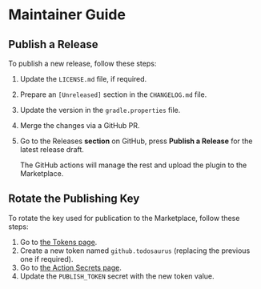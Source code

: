 Maintainer Guide
================

Publish a Release
-----------------
To publish a new release, follow these steps:
1. Update the `LICENSE.md` file, if required.
2. Prepare an `[Unreleased]` section in the `CHANGELOG.md` file.
3. Update the version in the `gradle.properties` file.
4. Merge the changes via a GitHub PR.
5. Go to the Releases **section** on GitHub, press **Publish a Release** for the latest release draft.

   The GitHub actions will manage the rest and upload the plugin to the Marketplace.

Rotate the Publishing Key
-------------------------
To rotate the key used for publication to the Marketplace, follow these steps:
1. Go to [the Tokens page][marketplace.tokens].
2. Create a new token named `github.todosaurus` (replacing the previous one if required).
3. Go to [the Action Secrets page][github.secrets].
4. Update the `PUBLISH_TOKEN` secret with the new token value.

[marketplace.tokens]: https://plugins.jetbrains.com/author/me/tokens
[github.secrets]: https://github.com/ForNeVeR/Todosaurus/settings/secrets/actions
